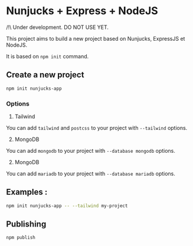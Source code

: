 # Nunjucks + Express + NodeJS

/!\ Under development. DO NOT USE YET.

This project aims to build a new project based on Nunjucks, ExpressJS et NodeJS.

It is based on `npm init` command.

## Create a new project

```bash
npm init nunjucks-app
```

### Options

1. Tailwind

You can add `tailwind` and `postcss` to your project with `--tailwind` options.

2. MongoDB
   
You can add `mongodb` to your project with `--database mongodb` options.

2. MongoDB

You can add `mariadb` to your project with `--database mariadb` options.

## Examples :

```bash
npm init nunjucks-app -- --tailwind my-project 
```

## Publishing

```bash
npm publish
```
